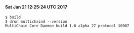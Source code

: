 #### Sat Jan 21 12:25:24 UTC 2017
```
$ build
$ drun multichaind --version
MultiChain Core Daemon build 1.0 alpha 27 protocol 10007
```
